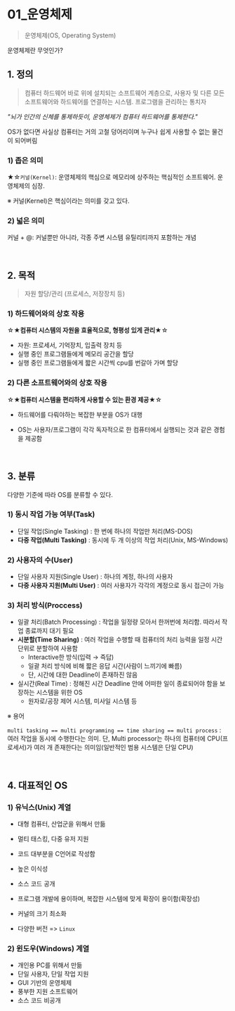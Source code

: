 # 01_운영체제

> 운영체제(OS, Operating System)

운영체제란 무엇인가?

## 1. 정의

>  컴퓨터 하드웨어 바로 위에 설치되는 소프트웨어 계층으로, 사용자 및 다른 모든 소프트웨어와 하드웨어를 연결하는 시스템. 프로그램을 관리하는 통치자

*"뇌가 인간의 신체를 통제하듯이, 운영체제가 컴퓨터 하드웨어를 통제한다."*

OS가 없다면 사실상 컴퓨터는 거의 고철 덩어리이며 누구나 쉽게 사용할 수 없는 물건이 되어버림

### 1) 좁은 의미

★☆`커널(Kernel)`: 운영체제의 핵심으로 메모리에 상주하는 핵심적인 소프트웨어. 운영체제의 심장.

※ 커널(Kernel)은 핵심이라는 의미를 갖고 있다.

### 2) 넓은 의미

커널 + @: 커널뿐만 아니라, 각종 주변 시스템 유틸리티까지 포함하는 개념

<br>

## 2. 목적

> 자원 할당/관리 (프로세스, 저장장치 등)

### 1) 하드웨어와의 상호 작용

☆★**컴퓨터 시스템의 자원을 효율적으로, 형평성 있게 관리**★☆
- 자원: 프로세서, 기억장치, 입출력 장치 등
- 실행 중인 프로그램들에게 메모리 공간을 할당
- 실행 중인 프로그램들에게 짧은 시간씩 cpu를 번갈아 가며 할당

### 2) 다른 소프트웨어와의 상호 작용

☆★**컴퓨터 시스템을 편리하게 사용할 수 있는 환경 제공**★☆

- 하드웨어를 다뤄야하는 복잡한 부분을 OS가 대행

- OS는 사용자/프로그램이 각각 독자적으로 한 컴퓨터에서 실행되는 것과 같은 경험을 제공함

<br>

## 3. 분류

다양한 기준에 따라 OS를 분류할 수 있다.

### 1) 동시 작업 가능 여부(Task)

- 단일 작업(Single Tasking) : 한 번에 하나의 작업만 처리(MS-DOS)
- **다중 작업(Multi Tasking)** : 동시에 두 개 이상의 작업 처리(Unix, MS-Windows)

### 2) 사용자의 수(User)

- 단일 사용자 지원(Single User) : 하나의 계정, 하나의 사용자
- **다중 사용자 지원(Multi User)** : 여러 사용자가 각각의 계정으로 동시 접근이 가능

### 3) 처리 방식(Proccess)

- 일괄 처리(Batch Processing) : 작업을 일정량 모아서 한꺼번에 처리함. 따라서 작업 종료까지 대기 필요
- **시분할(Time Sharing)** : 여러 작업을 수행할 때 컴퓨터의 처리 능력을 일정 시간 단위로 분할하여 사용함
  - Interactive한 방식(입력 → 즉답)
  - 일괄 처리 방식에 비해 짧은 응답 시간(사람이 느끼기에 빠름)
  - 단, 시간에 대한 Deadline이 존재하진 않음
- 실시간(Real Time) : 정해진 시간 Deadline 안에 어떠한 일이 종료되어야 함을 보장하는 시스템을 위한 OS
  - 원자로/공장 제어 시스템, 미사일 시스템 등

※ 용어

`multi tasking == multi programming == time sharing == multi process` : 여러 작업을 동시에 수행한다는 의미. 단, Multi processor는 하나의 컴퓨터에 CPU(프로세서)가 여러 개 존재한다는 의미임(일반적인 범용 시스템은 단일 CPU)

<br>

## 4. 대표적인 OS

### 1) 유닉스(Unix) 계열

- 대형 컴퓨터, 산업군을 위해서 만듦

- 멀티 태스킹, 다중 유저 지원
- 코드 대부분을 C언어로 작성함
- 높은 이식성
- 소스 코드 공개
- 프로그램 개발에 용이하며, 복잡한 시스템에 맞게 확장이 용이함(확장성)
- 커널의 크기 최소화
- 다양한 버전 => `Linux`

### 2) 윈도우(Windows) 계열

- 개인용 PC를 위해서 만듦
- 단일 사용자, 단일 작업 지원
- GUI 기반의 운영체제
- 풍부한 지원 소프트웨어
- 소스 코드 비공개